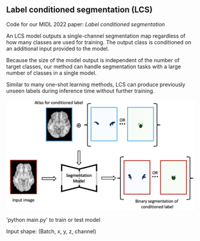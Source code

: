 ## Label conditioned segmentation (LCS)

Code for our MIDL 2022 paper: *Label conditioned segmentation*

An LCS model outputs a single-channel segmentation map regardless of how many classes are used for training. The output class is conditioned on an additional input provided to the model.

Because the size of the model output is independent of the number of target classes, our method can handle segmentation tasks with a large number of classes in a single model.

Similar to many one-shot learning methods, LCS can produce previously unseen labels during inference time without further training.

<img src="https://github.com/tym002/Label-conditioned-segmentation/blob/main/architecture_final.png" width="600">


'python main.py' to train or test model 

Input shape: (Batch, x, y, z, channel)
